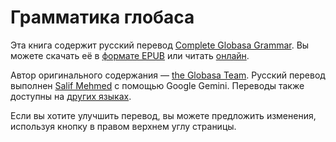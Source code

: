 # Грамматика глобаса

Эта книга содержит русский перевод [Complete Globasa Grammar](https://salif.github.io/gramati-fe-globasa/eng/).
Вы можете скачать её в [формате EPUB](Gramati_fe_Globasa_Mesi_12_2024_ru_gemini.epub)
или читать [онлайн](https://salif.github.io/gramati-fe-globasa/ru-gemini/).

Автор оригинального содержания — [the Globasa Team](https://globasa.net/).
Русский перевод выполнен [Salif Mehmed](https://salif.eu) с помощью Google Gemini.
Переводы также доступны на [других языках](https://salif.github.io/gramati-fe-globasa/).

Если вы хотите улучшить перевод, вы можете предложить изменения, используя кнопку в правом верхнем углу страницы.

[^1]: Насколько это допустимо законом, авторы этой книги отказываются от всех авторских прав и смежных или соседних прав на ее содержание.
